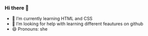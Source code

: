 ### Hi there 👋

- 🌱 I’m currently learning HTML and CSS
- 🤔 I’m looking for help with learning different feautures on github
- 😄 Pronouns: she
